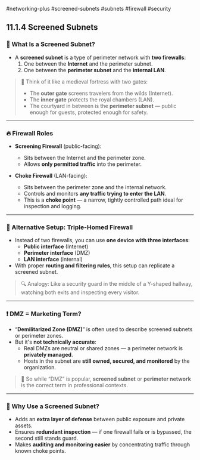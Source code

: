 #networking-plus #screened-subnets #subnets #firewall #security 
## 11.1.4 Screened Subnets

### 🧱 What Is a Screened Subnet?

- A **screened subnet** is a type of perimeter network with **two firewalls**:
  1. One between the **Internet** and the perimeter subnet.
  2. One between the **perimeter subnet** and the **internal LAN**.

> 🧱 Think of it like a medieval fortress with two gates:
> - The **outer gate** screens travelers from the wilds (Internet).
> - The **inner gate** protects the royal chambers (LAN).
> - The courtyard in between is the **perimeter subnet** — public enough for guests, protected enough for safety.

---

### 🔥 Firewall Roles

- **Screening Firewall** (public-facing):
  - Sits between the Internet and the perimeter zone.
  - Allows **only permitted traffic** into the perimeter.

- **Choke Firewall** (LAN-facing):
  - Sits between the perimeter zone and the internal network.
  - Controls and monitors **any traffic trying to enter the LAN**.
  - This is a **choke point** — a narrow, tightly controlled path ideal for inspection and logging.

---

### 🔀 Alternative Setup: Triple-Homed Firewall

- Instead of two firewalls, you can use **one device with three interfaces**:
  - **Public interface** (Internet)
  - **Perimeter interface** (DMZ)
  - **LAN interface** (internal)
- With proper **routing and filtering rules**, this setup can replicate a screened subnet.

> 🔍 Analogy: Like a security guard in the middle of a Y-shaped hallway, watching both exits and inspecting every visitor.

---

### ❗ DMZ = Marketing Term?

- “**Demilitarized Zone (DMZ)**” is often used to describe screened subnets or perimeter zones.
- But it's **not technically accurate**:
  - Real DMZs are neutral or shared zones — a perimeter network is **privately managed**.
  - Hosts in the subnet are **still owned, secured, and monitored** by the organization.

> 🧱 So while “DMZ” is popular, **screened subnet** or **perimeter network** is the correct term in professional contexts.

---

### 🧠 Why Use a Screened Subnet?

- Adds an **extra layer of defense** between public exposure and private assets.
- Ensures **redundant inspection** — if one firewall fails or is bypassed, the second still stands guard.
- Makes **auditing and monitoring easier** by concentrating traffic through known choke points.

